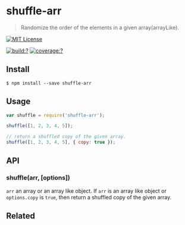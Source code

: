 # shuffle-arr

> Randomize the order of the elements in a given array(arrayLike).



[![MIT License](https://img.shields.io/badge/license-MIT_License-green.svg?style=flat-square)](https://github.com/bubkoo/shuffle-arr/blob/master/LICENSE)

[![build:?](https://img.shields.io/travis/bubkoo/shuffle-arr/master.svg?style=flat-square)](https://travis-ci.org/bubkoo/shuffle-arr)
[![coverage:?](https://img.shields.io/coveralls/bubkoo/shuffle-arr/master.svg?style=flat-square)](https://coveralls.io/github/bubkoo/shuffle-arr)


## Install

```
$ npm install --save shuffle-arr 
```


## Usage

```js
var shuffle = require('shuffle-arr');

shuffle([1, 2, 3, 4, 5]);

// return a shuffled copy of the given array.
shuffle([1, 2, 3, 4, 5], { copy: true });
```


## API

### shuffle(arr, [options])

`arr` an array or an array like object. If `arr` is an array like object or `options.copy` is `true`, then return a shuffled copy of the given array.


## Related
